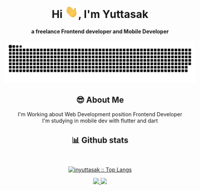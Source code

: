 <div align="center">
<h1 align="center">Hi <img width="35" src="https://github.com/1999AZZAR/1999AZZAR/blob/main/resources/img/waving.gif">, I'm Yuttasak</h1>
<h4 align="center">a freelance Frontend developer and Mobile Developer</h4>
</div>

<div align="center">
  <a href="https://1999azzar.github.io/1999AZZAR/">
  <img  src="https://github.com/1999AZZAR/1999AZZAR/blob/main/resources/img/grid-snake.svg"
       alt="snake" /></a>
</div>

 <div>
  <h2 align="center"> 😎 About Me</h2>
  <p align="center">
  I'm Working about Web Development position Frontend Developer
    <br/>
  I'm studying in mobile dev with flutter and dart
  </p>
 </div>

  <div>
    <h2 align="center"> 📊 Github stats </h2>
      <br/>
        <p align="center">
          <a href="https://github.com/inyuttasak/">
          <img src="https://github-readme-stats.vercel.app/api/top-langs/?username=inyuttasak&langs_count=6&theme=onedark&layout=compact&hide_border=true" alt="inyuttasak :: Top Langs" /></a>
        </p>
        <p align="center">
          <a href="https://github.com/inyuttasak/">
          <img width="49.5%" src="https://github-readme-stats.vercel.app/api?username=inyuttasak&show_icons=true&theme=onedark&hide_border=true" />
          <img width="49.5%" src="https://github-readme-streak-stats.herokuapp.com/?user=inyuttasak&theme=onedark&hide_border=true" />
          </a>
       </p>
     <br>
  </div>    
